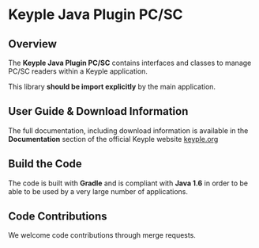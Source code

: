 # Keyple Java Plugin PC/SC

## Overview

The **Keyple Java Plugin PC/SC** contains interfaces and classes to manage PC/SC readers within a Keyple application.

This library **should be import explicitly** by the main application.

## User Guide & Download Information

The full documentation, including download information is available in the **Documentation** section of the official Keyple website [keyple.org](https://keyple.org)

## Build the Code

The code is built with **Gradle** and is compliant with **Java 1.6** in order to be able to be used by a very large number of applications.

## Code Contributions

We welcome code contributions through merge requests.
